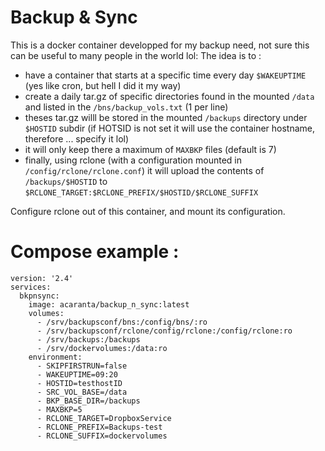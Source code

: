 # Backup & Sync

This is a docker container developped for my backup need, not sure this can be useful to many people in the world lol:
The idea is to :
* have a container that starts at a specific time every day `$WAKEUPTIME` (yes like cron, but hell I did it my way)
* create a daily tar.gz of specific directories found in the mounted `/data` and listed in the `/bns/backup_vols.txt` (1 per line)
* theses tar.gz willl be stored in the mounted `/backups` directory under `$HOSTID` subdir (if HOTSID is not set it will use the container hostname, therefore ... specify it lol)
* it will only keep there a maximum of `MAXBKP` files (default is 7)
* finally, using rclone (with a configuration mounted in `/config/rclone/rclone.conf`) it will upload the contents of `/backups/$HOSTID` to `$RCLONE_TARGET:$RCLONE_PREFIX/$HOSTID/$RCLONE_SUFFIX`

Configure rclone out of this container, and mount its configuration.

# Compose example :
```
version: '2.4'
services:
  bkpnsync:
    image: acaranta/backup_n_sync:latest
    volumes:
      - /srv/backupsconf/bns:/config/bns/:ro 
      - /srv/backupsconf/rclone/config/rclone:/config/rclone:ro
      - /srv/backups:/backups
      - /srv/dockervolumes:/data:ro
    environment:
      - SKIPFIRSTRUN=false
      - WAKEUPTIME=09:20
      - HOSTID=testhostID
      - SRC_VOL_BASE=/data
      - BKP_BASE_DIR=/backups
      - MAXBKP=5
      - RCLONE_TARGET=DropboxService
      - RCLONE_PREFIX=Backups-test
      - RCLONE_SUFFIX=dockervolumes
```
